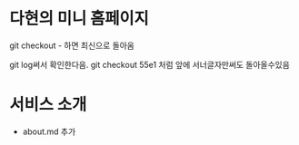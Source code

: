# 다현의 미니 홈페이지

git checkout - 하면 최신으로 돌아옴

git log써서 확인한다음.
git checkout 55e1 처럼 앞에 서너글자만써도 돌아올수있음

# 서비스 소개
- about.md 추가